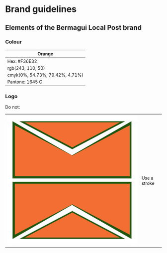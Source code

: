 # Brand guidelines

## Elements of the Bermagui Local Post brand

### Colour

| Orange |
| --- |
| Hex: #F36E32 | 
| rgb(243, 110, 50) |
| cmyk(0%, 54.73%, 79.42%, 4.71%) |
| Pantone: 1645 C |


### Logo

Do not:

|  |  |
| --- | --- |
| ![stroke](https://github.com/blpdelivery/brand/blob/main/logo/don't/add-a-stroke.png) | Use a stroke |
